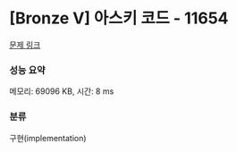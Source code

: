 # [Bronze V] 아스키 코드 - 11654 

[문제 링크](https://www.acmicpc.net/problem/11654) 

### 성능 요약

메모리: 69096 KB, 시간: 8 ms

### 분류

구현(implementation)

